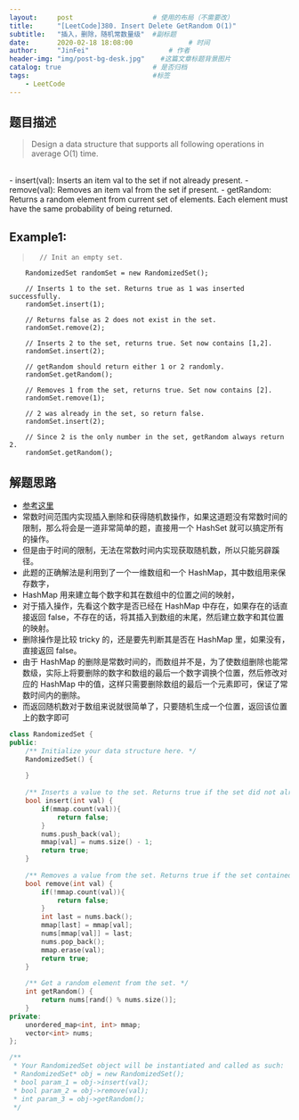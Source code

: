 ```yaml
---
layout:     post                    # 使用的布局（不需要改） 
title:      "[LeetCode]380. Insert Delete GetRandom O(1)"               # 标题  
subtitle:   "插入，删除，随机常数量级"  #副标题 
date:       2020-02-18 18:08:00              # 时间 
author:     "JinFei"                    # 作者 
header-img: "img/post-bg-desk.jpg"    #这篇文章标题背景图片 
catalog: true                       # 是否归档 
tags:                               #标签     
    - LeetCode
---
```


## 题目描述
> Design a data structure that supports all following operations in average O(1) time.
<br>
- insert(val): Inserts an item val to the set if not already present.
- remove(val): Removes an item val from the set if present.
- getRandom: Returns a random element from current set of elements. Each element must have the same probability of being returned.

## Example1:
 
>       // Init an empty set.
        RandomizedSet randomSet = new RandomizedSet();

        // Inserts 1 to the set. Returns true as 1 was inserted successfully.
        randomSet.insert(1);

        // Returns false as 2 does not exist in the set.
        randomSet.remove(2);

        // Inserts 2 to the set, returns true. Set now contains [1,2].
        randomSet.insert(2);

        // getRandom should return either 1 or 2 randomly.
        randomSet.getRandom();

        // Removes 1 from the set, returns true. Set now contains [2].
        randomSet.remove(1);

        // 2 was already in the set, so return false.
        randomSet.insert(2);

        // Since 2 is the only number in the set, getRandom always return 2.
        randomSet.getRandom();

## 解题思路

- [参考这里](https://www.cnblogs.com/grandyang/p/5740864.html)
- 常数时间范围内实现插入删除和获得随机数操作，如果这道题没有常数时间的限制，那么将会是一道非常简单的题，直接用一个 HashSet 就可以搞定所有的操作。
- 但是由于时间的限制，无法在常数时间内实现获取随机数，所以只能另辟蹊径。
- 此题的正确解法是利用到了一个一维数组和一个 HashMap，其中数组用来保存数字，
- HashMap 用来建立每个数字和其在数组中的位置之间的映射，
- 对于插入操作，先看这个数字是否已经在 HashMap 中存在，如果存在的话直接返回 false，不存在的话，将其插入到数组的末尾，然后建立数字和其位置的映射。
- 删除操作是比较 tricky 的，还是要先判断其是否在 HashMap 里，如果没有，直接返回 false。
- 由于 HashMap 的删除是常数时间的，而数组并不是，为了使数组删除也能常数级，实际上将要删除的数字和数组的最后一个数字调换个位置，然后修改对应的 HashMap 中的值，这样只需要删除数组的最后一个元素即可，保证了常数时间内的删除。
- 而返回随机数对于数组来说就很简单了，只要随机生成一个位置，返回该位置上的数字即可

```C++
class RandomizedSet {
public:
    /** Initialize your data structure here. */
    RandomizedSet() {
        
    }
    
    /** Inserts a value to the set. Returns true if the set did not already contain the specified element. */
    bool insert(int val) {
        if(mmap.count(val)){
            return false;
        }
        nums.push_back(val);
        mmap[val] = nums.size() - 1;
        return true;
    }
    
    /** Removes a value from the set. Returns true if the set contained the specified element. */
    bool remove(int val) {
        if(!mmap.count(val)){
            return false;
        }
        int last = nums.back();
        mmap[last] = mmap[val];
        nums[mmap[val]] = last;
        nums.pop_back();
        mmap.erase(val);
        return true;
    }
    
    /** Get a random element from the set. */
    int getRandom() {
        return nums[rand() % nums.size()];
    }
private:
    unordered_map<int, int> mmap;
    vector<int> nums;
};

/**
 * Your RandomizedSet object will be instantiated and called as such:
 * RandomizedSet* obj = new RandomizedSet();
 * bool param_1 = obj->insert(val);
 * bool param_2 = obj->remove(val);
 * int param_3 = obj->getRandom();
 */
```

